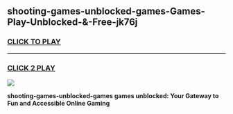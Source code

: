 
## shooting-games-unblocked-games-Games-Play-Unblocked-&-Free-jk76j
<h3>
<a href="https://premium76.site?title=shooting-games-unblocked-games&ref=24A">CLICK TO PLAY</a></h3>
<hr>

<h3>
<a href="https://premium76.site?title=shooting-games-unblocked-games&ref=24A">CLICK 2 PLAY</a>
  
</h3>

<a href="https://premium76.site?title=shooting-games-unblocked-games&ref=24A"><img src="https://clearcache.store/games.png"></a>


**shooting-games-unblocked-games games unblocked: Your Gateway to Fun and Accessible Online Gaming**

